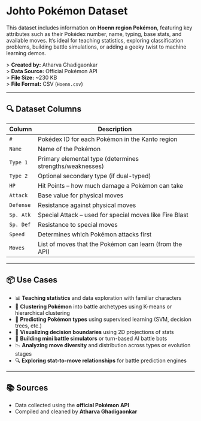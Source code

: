 # Johto Pokémon Dataset

This dataset includes information on **Hoenn region Pokémon**, featuring key attributes such as their Pokédex number, name, typing, base stats, and available moves. It’s ideal for teaching statistics, exploring classification problems, building battle simulations, or adding a geeky twist to machine learning demos.

&gt; **Created by:** Atharva Ghadigaonkar  
&gt; **Data Source:** Official Pokémon API  
&gt; **File Size:** ~230 KB  
&gt; **File Format:** CSV (`Hoenn.csv`)

---

## 🔍 Dataset Columns

| Column      | Description |
|-------------|-------------|
| `#`         | Pokédex ID for each Pokémon in the Kanto region |
| `Name`      | Name of the Pokémon |
| `Type 1`    | Primary elemental type (determines strengths/weaknesses) |
| `Type 2`    | Optional secondary type (if dual-typed) |
| `HP`        | Hit Points – how much damage a Pokémon can take |
| `Attack`    | Base value for physical moves |
| `Defense`   | Resistance against physical moves |
| `Sp. Atk`   | Special Attack – used for special moves like Fire Blast |
| `Sp. Def`   | Resistance to special moves |
| `Speed`     | Determines which Pokémon attacks first |
| `Moves`     | List of moves that the Pokémon can learn (from the API) |

---

## 📦 Use Cases

- 📊 **Teaching statistics** and data exploration with familiar characters  
- 🤖 **Clustering Pokémon** into battle archetypes using K-means or hierarchical clustering  
- 🔮 **Predicting Pokémon types** using supervised learning (SVM, decision trees, etc.)  
- 🧠 **Visualizing decision boundaries** using 2D projections of stats  
- 🧩 **Building mini battle simulators** or turn-based AI battle bots  
- 📉 **Analyzing move diversity** and distribution across types or evolution stages  
- 🔍 **Exploring stat-to-move relationships** for battle prediction engines

---

## 📚 Sources

- Data collected using the **official Pokémon API**
- Compiled and cleaned by **Atharva Ghadigaonkar**
